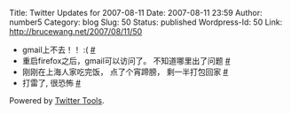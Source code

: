 Title: Twitter Updates for 2007-08-11
Date: 2007-08-11 23:59
Author: number5
Category: blog
Slug: 50
Status: published
Wordpress-Id: 50
Link: http://brucewang.net/2007/08/11/50

-   gmail上不去！！ :(
    [\#](http://twitter.com/number5/statuses/199460582)
-   重启firefox之后，gmail可以访问了。 不知道哪里出了问题
    [\#](http://twitter.com/number5/statuses/199515812)
-   刚刚在上海人家吃完饭， 点了个宵蹄膀， 剩一半打包回家
    [\#](http://twitter.com/number5/statuses/199638472)
-   打雷了, 很恐怖 [\#](http://twitter.com/number5/statuses/199761502)

Powered by [Twitter Tools](http://alexking.org/projects/wordpress).
